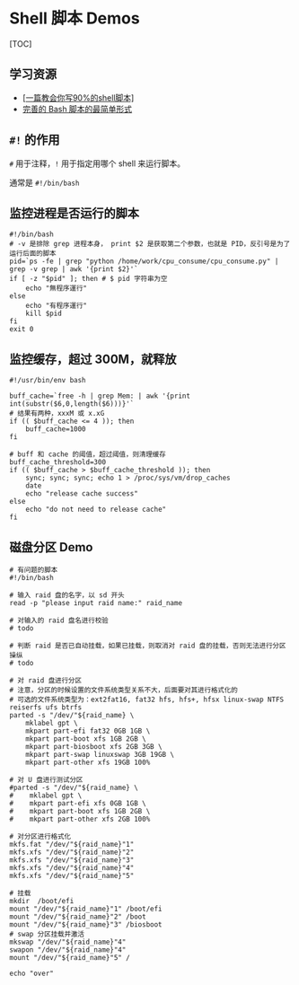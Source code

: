 # Shell 脚本 Demos

[TOC]

## 学习资源

* [[一篇教会你写90%的shell脚本]](https://zhuanlan.zhihu.com/p/264346586?hmsr=toutiao.io&utm_medium=toutiao.io&utm_source=toutiao.io)
* [完善的 Bash 脚本的最简单形式](https://betterdev.blog/minimal-safe-bash-script-template/)



## `#!` 的作用

`#` 用于注释，`!` 用于指定用哪个 shell 来运行脚本。

通常是 `#!/bin/bash`

## 监控进程是否运行的脚本

```shell
#!/bin/bash
# -v 是排除 grep 进程本身， print $2 是获取第二个参数，也就是 PID，反引号是为了运行后面的脚本
pid=`ps -fe | grep "python /home/work/cpu_consume/cpu_consume.py" | grep -v grep | awk '{print $2}'`
if [ -z "$pid" ]; then # $ pid 字符串为空
    echo "無程序運行"
else
    echo "有程序運行"
    kill $pid
fi
exit 0
```

## 监控缓存，超过 300M，就释放

```shell
#!/usr/bin/env bash

buff_cache=`free -h | grep Mem: | awk '{print int(substr($6,0,length($6)))}'`
# 结果有两种，xxxM 或 x.xG
if (( $buff_cache <= 4 )); then
    buff_cache=1000
fi

# buff 和 cache 的阈值，超过阈值，则清理缓存
buff_cache_threshold=300
if (( $buff_cache > $buff_cache_threshold )); then
    sync; sync; sync; echo 1 > /proc/sys/vm/drop_caches
    date
    echo "release cache success"
else
    echo "do not need to release cache"
fi
```

## 磁盘分区 Demo

```shell
# 有问题的脚本
#!/bin/bash

# 输入 raid 盘的名字，以 sd 开头
read -p "please input raid name:" raid_name

# 对输入的 raid 盘名进行校验
# todo

# 判断 raid 是否已自动挂载，如果已挂载，则取消对 raid 盘的挂载，否则无法进行分区操纵
# todo

# 对 raid 盘进行分区
# 注意，分区的时候设置的文件系统类型关系不大，后面要对其进行格式化的
# 可选的文件系统类型为：ext2fat16, fat32 hfs, hfs+, hfsx linux-swap NTFS reiserfs ufs btrfs
parted -s "/dev/"${raid_name} \
    mklabel gpt \
    mkpart part-efi fat32 0GB 1GB \
    mkpart part-boot xfs 1GB 2GB \
    mkpart part-biosboot xfs 2GB 3GB \
    mkpart part-swap linuxswap 3GB 19GB \
    mkpart part-other xfs 19GB 100%

# 对 U 盘进行测试分区
#parted -s "/dev/"${raid_name} \
#    mklabel gpt \
#    mkpart part-efi xfs 0GB 1GB \
#    mkpart part-boot xfs 1GB 2GB \
#    mkpart part-other xfs 2GB 100%

# 对分区进行格式化
mkfs.fat "/dev/"${raid_name}"1"
mkfs.xfs "/dev/"${raid_name}"2"
mkfs.xfs "/dev/"${raid_name}"3"
mkfs.xfs "/dev/"${raid_name}"4"
mkfs.xfs "/dev/"${raid_name}"5"

# 挂载
mkdir  /boot/efi
mount "/dev/"${raid_name}"1" /boot/efi
mount "/dev/"${raid_name}"2" /boot
mount "/dev/"${raid_name}"3" /biosboot
# swap 分区挂载并激活
mkswap "/dev/"${raid_name}"4"
swapon "/dev/"${raid_name}"4"
mount "/dev/"${raid_name}"5" /

echo "over"

```

